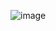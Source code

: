 ![image](https://user-images.githubusercontent.com/58108474/135974299-978872dd-688c-41d0-a475-9638e289f801.png)
